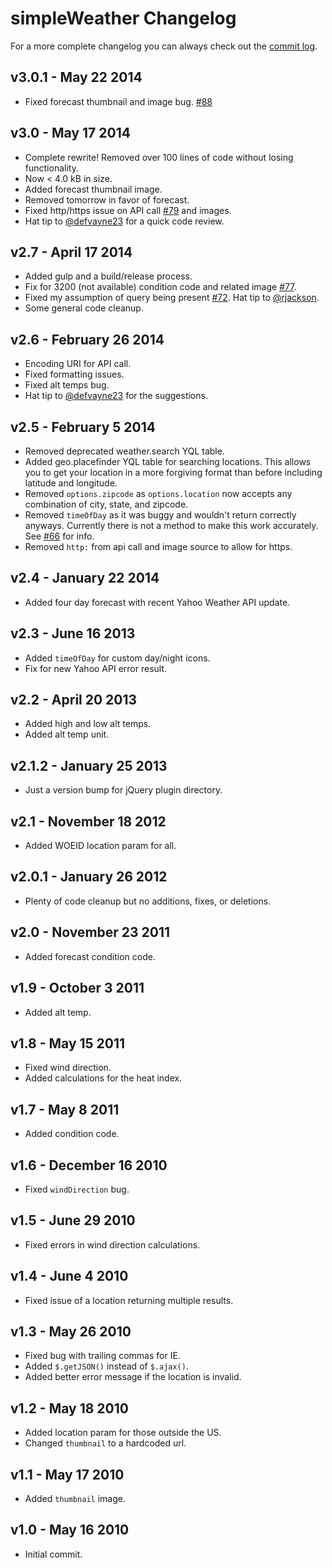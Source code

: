 # simpleWeather Changelog

For a more complete changelog you can always check out the [commit log](https://github.com/monkeecreate/jquery.simpleWeather/commits/master).

## v3.0.1 - May 22 2014

* Fixed forecast thumbnail and image bug. [#88](https://github.com/monkeecreate/jquery.simpleWeather/issues/88)

## v3.0 - May 17 2014

* Complete rewrite! Removed over 100 lines of code without losing functionality.
* Now < 4.0 kB in size.
* Added forecast thumbnail image.
* Removed tomorrow in favor of forecast.
* Fixed http/https issue on API call [#79](https://github.com/monkeecreate/jquery.simpleWeather/pull/79) and images.
* Hat tip to [@defvayne23](https://github.com/defvayne23) for a quick code review.

## v2.7 - April 17 2014

* Added gulp and a build/release process.
* Fix for 3200 (not available) condition code and related image [#77](https://github.com/monkeecreate/jquery.simpleWeather/issues/77).
* Fixed my assumption of query being present [#72](https://github.com/monkeecreate/jquery.simpleWeather/issues/72). Hat tip to [@rjackson](https://github.com/rjackson).
* Some general code cleanup.

## v2.6 - February 26 2014

* Encoding URI for API call.
* Fixed formatting issues.
* Fixed alt temps bug.
* Hat tip to [@defvayne23](https://github.com/defvayne23) for the suggestions.

## v2.5 - February 5 2014

* Removed deprecated weather.search YQL table.
* Added geo.placefinder YQL table for searching locations. This allows you to get your location in a more forgiving format than before including latitude and longitude.
* Removed `options.zipcode` as `options.location` now accepts any combination of city, state, and zipcode.
* Removed `timeOfDay` as it was buggy and wouldn't return correctly anyways. Currently there is not a method to make this work accurately. See [#66](https://github.com/monkeecreate/jquery.simpleWeather/issues/66) for info.
* Removed `http:` from api call and image source to allow for https.

## v2.4 - January 22 2014

* Added four day forecast with recent Yahoo Weather API update.

## v2.3 - June 16 2013

* Added `timeOfDay` for custom day/night icons.
* Fix for new Yahoo API error result.

## v2.2 - April 20 2013

* Added high and low alt temps.
* Added alt temp unit.

## v2.1.2 - January 25 2013

* Just a version bump for jQuery plugin directory.

## v2.1 - November 18 2012

* Added WOEID location param for all.

## v2.0.1 - January 26 2012

* Plenty of code cleanup but no additions, fixes, or deletions.

## v2.0 - November 23 2011

* Added forecast condition code.

## v1.9 - October 3 2011

* Added alt temp.

## v1.8 - May 15 2011

* Fixed wind direction.
* Added calculations for the heat index.

## v1.7 - May 8 2011

* Added condition code.

## v1.6 - December 16 2010

* Fixed `windDirection` bug.

## v1.5 - June 29 2010

* Fixed errors in wind direction calculations.

## v1.4 - June 4 2010

* Fixed issue of a location returning multiple results.

## v1.3 - May 26 2010

* Fixed bug with trailing commas for IE.
* Added `$.getJSON()` instead of `$.ajax()`.
* Added better error message if the location is invalid.

## v1.2 - May 18 2010

* Added location param for those outside the US.
* Changed `thumbnail` to a hardcoded url.

## v1.1 - May 17 2010

* Added `thumbnail` image.

## v1.0 - May 16 2010

* Initial commit.
